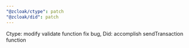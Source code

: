```yaml
---
"@zcloak/ctype": patch
"@zcloak/did": patch
---
```


Ctype: modify validate function fix bug, Did: accomplish sendTransaction function
